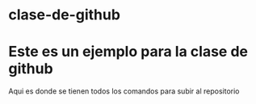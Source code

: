 # clase-de-github
Este es un ejemplo para la clase de github
==========================

Aqui es donde se tienen todos los comandos para subir al repositorio

